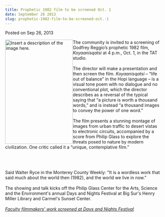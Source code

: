 ```yaml
---
title: Prophetic 1982 film to be screened Oct. 1
date: September 26 2013
slug: prophetic-1982-film-to-be-screened-oct.-1
---
```


 



<span class="date">Posted on Sep 26, 2013    </span>
<p><img alt="Insert a description of the image here." src="https://news.csumb.edu/sites/default/files/65/attachments/news/images/220px-koyaanisqatsi_poster.png" style="float:left; width:220px; height:338px">The community is
invited to a screening of Godfrey Reggio&#x2019;s prophetic 1982 film,
<em>Koyaanisqatsi</em> at 4 p.m., Oct. 1, in the TAT studio.<br>
<br>
The director will make a presentation and then screen the film.
<em>Koyaanisqatsi</em> &#x2013; &#x201C;life out of balance&#x201D; in the Hopi language
&#x2013; is a visual tone poem with no dialogue and no conventional plot,
which the director describes as a reversal of the typical saying
that &#x201C;a picture is worth a thousand words,&#x201D; and is instead &#x201C;a
thousand images to convey the power of one word.&#x201D;<br>
<br>
The film presents a stunning montage of images from urban traffic
to desert vistas to electronic circuits, accompanied by a score
from Philip Glass to explore the threats posed to nature by modern
civilization. One critic called it a &#x201C;unique, contemplative
film.&#x201D;</br></br></br></br></img></p>
<p>Said Walter Ryce in the Monterey County Weekly: &quot;It is a
wordless work that said much about the world then (1982), and the
world we live in now.&quot;&#xA0;<br>
<br>
The showing and talk kicks off the Philip Glass Center for the
Arts, Science and the Environment&apos;s annual Days and Nights Festival
at Big Sur&apos;s Henry Miller Library and Carmel&apos;s Sunset Center.<br>
<br>
<a href="../25/faculty-filmmakers-featured-days-and-nights-festival.html" rel="nofollow"><em>Faculty filmmakers&apos; work screened at Days and
Nights Festival</em></a></br></br></br></br></p>





 
